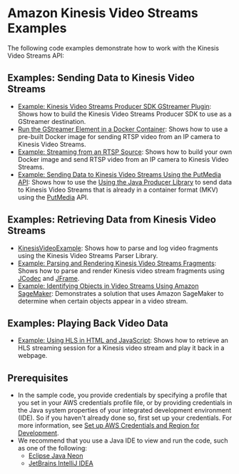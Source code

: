 # Amazon Kinesis Video Streams Examples<a name="examples"></a>

The following code examples demonstrate how to work with the Kinesis Video Streams API:

## Examples: Sending Data to Kinesis Video Streams<a name="examples-toc-producer"></a>
+ [Example: Kinesis Video Streams Producer SDK GStreamer Plugin](examples-gstreamer-plugin.md): Shows how to build the Kinesis Video Streams Producer SDK to use as a GStreamer destination\.
+ [Run the GStreamer Element in a Docker Container](examples-gstreamer-plugin.md#examples-gstreamer-plugin-docker): Shows how to use a pre\-built Docker image for sending RTSP video from an IP camera to Kinesis Video Streams\.
+ [Example: Streaming from an RTSP Source](examples-rtsp.md): Shows how to build your own Docker image and send RTSP video from an IP camera to Kinesis Video Streams\.
+ [Example: Sending Data to Kinesis Video Streams Using the PutMedia API](examples-putmedia.md): Shows how to use the [Using the Java Producer Library](producer-sdk-javaapi.md) to send data to Kinesis Video Streams that is already in a container format \(MKV\) using the [PutMedia](https://docs.aws.amazon.com/kinesisvideostreams/latest/dg/API_dataplane_PutMedia.html) API\.

## Examples: Retrieving Data from Kinesis Video Streams<a name="examples-toc-consumer"></a>
+ [KinesisVideoExample](parser-library-write.md#parser-library-write-example): Shows how to parse and log video fragments using the Kinesis Video Streams Parser Library\.
+ [Example: Parsing and Rendering Kinesis Video Streams Fragments](examples-renderer.md): Shows how to parse and render Kinesis video stream fragments using [JCodec](http://jcodec.org/) and [JFrame](https://docs.oracle.com/javase/7/docs/api/javax/swing/JFrame.html)\.
+ [Example: Identifying Objects in Video Streams Using Amazon SageMaker](examples-sagemaker.md): Demonstrates a solution that uses Amazon SageMaker to determine when certain objects appear in a video stream\.

## Examples: Playing Back Video Data<a name="examples-toc-playback"></a>
+ [Example: Using HLS in HTML and JavaScript](how-hls.md#how-hls-ex1): Shows how to retrieve an HLS streaming session for a Kinesis video stream and play it back in a webpage\.

## Prerequisites<a name="examples-prerequisites"></a>
+ In the sample code, you provide credentials by specifying a profile that you set in your AWS credentials profile file, or by providing credentials in the Java system properties of your integrated development environment \(IDE\)\. So if you haven't already done so, first set up your credentials\. For more information, see [Set up AWS Credentials and Region for Development](https://docs.aws.amazon.com/sdk-for-java/v1/developer-guide/setup-credentials.html)\.
+ We recommend that you use a Java IDE to view and run the code, such as one of the following:
  + [Eclipse Java Neon](https://www.eclipse.org/downloads/packages/release/neon/3/eclipse-jee-neon-3)
  + [JetBrains IntelliJ IDEA](https://www.jetbrains.com/idea/)
